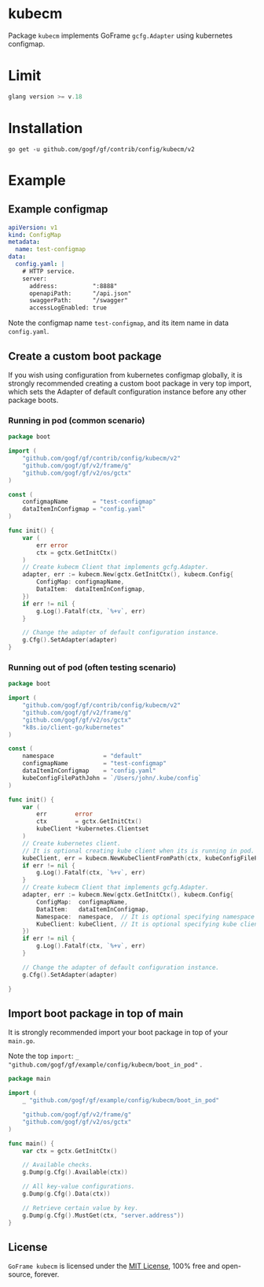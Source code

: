 # kubecm
Package `kubecm` implements GoFrame `gcfg.Adapter` using kubernetes configmap.

# Limit

```go
glang version >= v.18
```

# Installation
```
go get -u github.com/gogf/gf/contrib/config/kubecm/v2
```

# Example

## Example configmap
```yaml
apiVersion: v1
kind: ConfigMap
metadata:
  name: test-configmap
data:
  config.yaml: |
    # HTTP service.
    server:
      address:          ":8888"
      openapiPath:      "/api.json"
      swaggerPath:      "/swagger"
      accessLogEnabled: true
```

Note the configmap name `test-configmap`, and its item name in data `config.yaml`.


## Create a custom boot package

If you wish using configuration from kubernetes configmap globally,
it is strongly recommended creating a custom boot package in very top import, 
which sets the Adapter of default configuration instance before any other package boots.

### Running in pod (common scenario)
```go
package boot

import (
	"github.com/gogf/gf/contrib/config/kubecm/v2"
	"github.com/gogf/gf/v2/frame/g"
	"github.com/gogf/gf/v2/os/gctx"
)

const (
	configmapName       = "test-configmap"
	dataItemInConfigmap = "config.yaml"
)

func init() {
	var (
		err error
		ctx = gctx.GetInitCtx()
	)
	// Create kubecm Client that implements gcfg.Adapter.
	adapter, err := kubecm.New(gctx.GetInitCtx(), kubecm.Config{
		ConfigMap: configmapName,
		DataItem:  dataItemInConfigmap,
	})
	if err != nil {
		g.Log().Fatalf(ctx, `%+v`, err)
	}

	// Change the adapter of default configuration instance.
	g.Cfg().SetAdapter(adapter)
}
```

### Running out of pod (often testing scenario)
```go
package boot

import (
	"github.com/gogf/gf/contrib/config/kubecm/v2"
	"github.com/gogf/gf/v2/frame/g"
	"github.com/gogf/gf/v2/os/gctx"
	"k8s.io/client-go/kubernetes"
)

const (
	namespace              = "default"
	configmapName          = "test-configmap"
	dataItemInConfigmap    = "config.yaml"
	kubeConfigFilePathJohn = `/Users/john/.kube/config`
)

func init() {
	var (
		err        error
		ctx        = gctx.GetInitCtx()
		kubeClient *kubernetes.Clientset
	)
	// Create kubernetes client.
	// It is optional creating kube client when its is running in pod.
	kubeClient, err = kubecm.NewKubeClientFromPath(ctx, kubeConfigFilePathJohn)
	if err != nil {
		g.Log().Fatalf(ctx, `%+v`, err)
	}
	// Create kubecm Client that implements gcfg.Adapter.
	adapter, err := kubecm.New(gctx.GetInitCtx(), kubecm.Config{
		ConfigMap:  configmapName,
		DataItem:   dataItemInConfigmap,
		Namespace:  namespace,  // It is optional specifying namespace when its is running in pod.
		KubeClient: kubeClient, // It is optional specifying kube client when its is running in pod.
	})
	if err != nil {
		g.Log().Fatalf(ctx, `%+v`, err)
	}

	// Change the adapter of default configuration instance.
	g.Cfg().SetAdapter(adapter)

}
```

## Import boot package in top of main

It is strongly recommended import your boot package in top of your `main.go`.

Note the top `import`: `_ "github.com/gogf/gf/example/config/kubecm/boot_in_pod"` .

```go
package main

import (
	_ "github.com/gogf/gf/example/config/kubecm/boot_in_pod"

	"github.com/gogf/gf/v2/frame/g"
	"github.com/gogf/gf/v2/os/gctx"
)

func main() {
	var ctx = gctx.GetInitCtx()

	// Available checks.
	g.Dump(g.Cfg().Available(ctx))

	// All key-value configurations.
	g.Dump(g.Cfg().Data(ctx))

	// Retrieve certain value by key.
	g.Dump(g.Cfg().MustGet(ctx, "server.address"))
}

```

## License

`GoFrame kubecm` is licensed under the [MIT License](../../../LICENSE), 100% free and open-source, forever.
